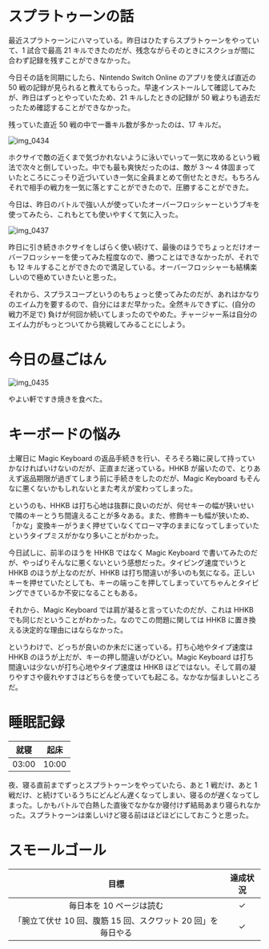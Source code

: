 # スプラトゥーンの話
最近スプラトゥーンにハマっている。昨日はひたすらスプラトゥーンをやっていて、1 試合で最高 21 キルできたのだが、残念ながらそのときにスクショが間に合わず記録を残すことができなかった。

今日その話を同期にしたら、Nintendo Switch Online のアプリを使えば直近の 50 戦の記録が見られると教えてもらった。早速インストールして確認してみたが、昨日はずっとやっていたため、21 キルしたときの記録が 50 戦よりも過去だったため確認することができなかった。

残っていた直近 50 戦の中で一番キル数が多かったのは、17 キルだ。

![img_0434](/images/2018/11/img_0434.png)

ホクサイで敵の近くまで気づかれないように泳いでいって一気に攻めるという戦法で次々と倒していった。中でも最も爽快だったのは、敵が 3 〜 4 体固まっていたところにこっそり近づいていき一気に全員まとめて倒せたときだ。もちろんそれで相手の戦力を一気に落とすことができたので、圧勝することができた。

今日は、昨日のバトルで強い人が使っていたオーバーフロッシャーというブキを使ってみたら、これもとても使いやすくて気に入った。

![img_0437](/images/2018/11/img_0437.png)

昨日に引き続きホクサイをしばらく使い続けて、最後のほうでちょっとだけオーバーフロッシャーを使ってみた程度なので、勝つことはできなかったが、それでも 12 キルすることができたので満足している。オーバーフロッシャーも結構楽しいので極めていきたいと思った。

それから、スプラスコープというのもちょっと使ってみたのだが、あれはかなりのエイム力を要するので、自分にはまだ早かった。全然キルできずに、(自分の戦力不足で) 負けが何回か続いてしまったのでやめた。チャージャー系は自分のエイム力がもっとついてから挑戦してみることにしよう。

# 今日の昼ごはん
![img_0435](/images/2018/11/img_0435.jpg)

やよい軒ですき焼きを食べた。

# キーボードの悩み
土曜日に Magic Keyboard の返品手続きを行い、そろそろ箱に戻して持っていかなければいけないのだが、正直まだ迷っている。HHKB が届いたので、とりあえず返品期限が過ぎてしまう前に手続きをしたのだが、Magic Keyboard もそんなに悪くないかもしれないとまた考えが変わってしまった。

というのも、HHKB は打ち心地は抜群に良いのだが、何せキーの幅が狭いせいで隣のキーとうち間違えることが多々ある。また、修飾キーも幅が狭いため、「かな」変換キーがうまく押せていなくてローマ字のままになってしまっていたというタイプミスがかなり多いことがわかった。

今日試しに、前半のほうを HHKB ではなく Magic Keyboard で書いてみたのだが、やっぱりそんなに悪くないという感想だった。タイピング速度でいうと HHKB のほうが上なのだが、HHKB は打ち間違いが多いのも気になる。正しいキーを押せていたとしても、キーの端っこを押してしまっていてちゃんとタイピングできているか不安になることもある。

それから、Magic Keyboard では肩が凝ると言っていたのだが、これは HHKB でも同じだということがわかった。なのでこの問題に関しては HHKB に置き換える決定的な理由にはならなかった。

というわけで、どっちが良いのか未だに迷っている。打ち心地やタイプ速度は HHKB のほうが上だが、キーの押し間違いがひどい。Magic Keyboard は打ち間違いは少ないが打ち心地やタイプ速度は HHKB ほどではない。そして肩の凝りやすさや疲れやすさはどちらを使っていても起こる。なかなか悩ましいところだ。

# 睡眠記録
| 就寝 | 起床 |
|:---:|:---:|
| 03:00 | 10:00 |

夜、寝る直前までずっとスプラトゥーンをやっていたら、あと 1 戦だけ、あと 1 戦だけ、と続けているうちにどんどん遅くなってしまい、寝るのが遅くなってしまった。しかもバトルで白熱した直後でなかなか寝付けず結局あまり寝られなかった。スプラトゥーンは楽しいけど寝る前はほどほどにしておこうと思った。

# スモールゴール
| 目標 | 達成状況 |
|:---:|:---:|
| 毎日本を 10 ページは読む | ✓ |
| 「腕立て伏せ 10 回、腹筋 15 回、スクワット 20 回」を毎日やる | ✓ |
